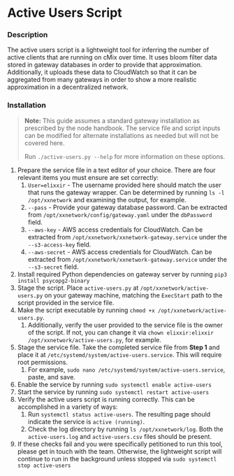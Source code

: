 # Active Users Script

### Description

The active users script is a lightweight tool for inferring the number of active clients that are
running on cMix over time. It uses bloom filter data stored in gateway databases in order
to provide that approximation. Additionally, it uploads these data to CloudWatch so that
it can be aggregated from many gateways in order to show a more realistic approximation in
a decentralized network.

### Installation

> __Note:__ This guide assumes a standard gateway installation as prescribed by the node handbook.
> The service file and script inputs can be modified for alternate installations as needed
> but will not be covered here.
>
> Run `./active-users.py --help` for more information on these options.

1. Prepare the service file in a text editor of your choice.
   There are four relevant items you must ensure are set correctly:
   1. `User=elixxir` - The username provided here should match the user that runs the gateway wrapper. Can be
      determined by running `ls -l /opt/xxnetwork` and examining the output, for example.
   2. `--pass` - Provide your gateway database password. Can be extracted from `/opt/xxnetwork/config/gateway.yaml`
      under the `dbPassword` field.
   3. `--aws-key` - AWS access credentials for CloudWatch. Can be extracted from
      `/opt/xxnetwork/xxnetwork-gateway.service` under the `--s3-access-key` field.
   4. `--aws-secret` - AWS access credentials for CloudWatch. Can be extracted from
      `/opt/xxnetwork/xxnetwork-gateway.service` under the `--s3-secret` field.
2. Install required Python dependencies on gateway server by running `pip3 install psycopg2-binary`
3. Stage the script. Place `active-users.py` at `/opt/xxnetwork/active-users.py` on your gateway machine, matching
   the `ExecStart` path to the script provided in the service file.
4. Make the script executable by running `chmod +x /opt/xxnetwork/active-users.py`.
   1. Additionally, verify the user provided to the service file is the owner of the script.
      If not, you can change it via `chown elixxir:elixxir /opt/xxnetwork/active-users.py`, for example.
5. Stage the service file. Take the completed service file from __Step 1__ and place it at
   `/etc/systemd/system/active-users.service`. This will require root permissions.
   1. For example, `sudo nano /etc/systemd/system/active-users.service`, paste, and save.
6. Enable the service by running `sudo systemctl enable active-users`
7. Start the service by running `sudo systemctl restart active-users`
8. Verify the active users script is running correctly. This can be accomplished in a variety of ways:
   1. Run `systemctl status active-users`. The resulting page should indicate the service is `active (running)`.
   2. Check the log directory by running `ls /opt/xxnetwork/log`. Both the `active-users.log` and `active-users.csv`
      files should be present.
9. If these checks fail and you were specifically petitioned to run this tool, please get in touch with the team.
   Otherwise, the lightweight script will continue to run in the background unless stopped via
   `sudo systemctl stop active-users`
